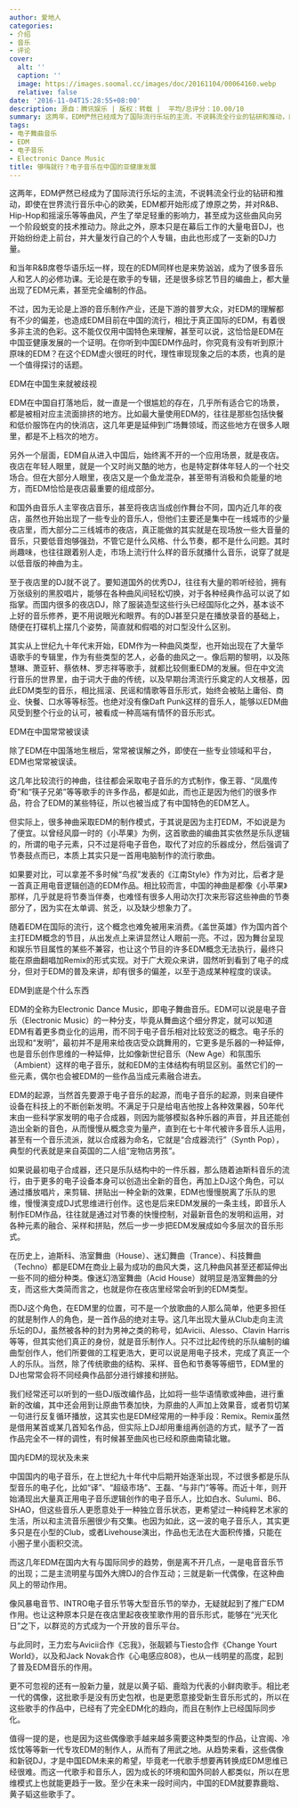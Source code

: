 ```yaml
---
author: 爱地人
categories:
- 介绍
- 音乐
- 评论
cover:
  alt: ''
  caption: ''
  image: https://images.soomal.cc/images/doc/20161104/00064160.webp
  relative: false
date: '2016-11-04T15:28:55+08:00'
description: 源自：腾讯娱乐 | 版权：转载 |  平均/总评分：10.00/10
summary: 这两年，EDM俨然已经成为了国际流行乐坛的主流，不说韩流全行业的钻研和推动，即使在世界流行音乐中心的欧美，EDM都开始形成了燎原之势，并对R&B、Hip-Hop和摇滚乐等等曲风，产生了举足轻重的影响力，甚至成为这些曲风向另一个阶段蜕变的技术推动力……
tags:
- 电子舞曲音乐
- EDM
- 电子音乐
- Electronic Dance Music
title: 够嗨就行？电子音乐在中国的亚健康发展
---
```


这两年，EDM俨然已经成为了国际流行乐坛的主流，不说韩流全行业的钻研和推动，即使在世界流行音乐中心的欧美，EDM都开始形成了燎原之势，并对R&B、Hip-Hop和摇滚乐等等曲风，产生了举足轻重的影响力，甚至成为这些曲风向另一个阶段蜕变的技术推动力。除此之外，原本只是在幕后工作的大量电音DJ，也开始纷纷走上前台，并大量发行自己的个人专辑，由此也形成了一支新的DJ力量。

和当年R&B席卷华语乐坛一样，现在的EDM同样也是来势汹汹，成为了很多音乐人和艺人的必修功课。无论是在歌手的专辑，还是很多综艺节目的编曲上，都大量出现了EDM元素，甚至完全编制的作品。

不过，因为无论是上游的音乐制作产业，还是下游的普罗大众，对EDM的理解都有不少的偏差，也造成EDM目前在中国的流行，相比于真正国际的EDM，有着很多非主流的色彩。这不能仅仅用中国特色来理解，甚至可以说，这恰恰是EDM在中国亚健康发展的一个证明。在你听到中国EDM作品时，你究竟有没有听到原汁原味的EDM？在这个EDM虚火很旺的时代，理性审现现象之后的本质，也真的是一个值得探讨的话题。

EDM在中国生来就被歧视

EDM在中国自打落地后，就一直是一个很尴尬的存在，几乎所有适合它的场景，都是被相对应主流面排挤的地方。比如最大量使用EDM的，往往是那些包括快餐和低价服饰在内的快消店，这几年更是延伸到广场舞领域，而这些地方在很多人眼里，都是不上档次的地方。

另外一个层面，EDM自从进入中国后，始终离不开的一个应用场景，就是夜店。夜店在年轻人眼里，就是一个又时尚又酷的地方，也是特定群体年轻人的一个社交场合。但在大部分人眼里，夜店又是一个鱼龙混杂，甚至带有消极和负能量的地方，而EDM恰恰是夜店最重要的组成部分。

和国外由音乐人主宰夜店音乐，甚至将夜店当成创作舞台不同，国内近几年的夜店，虽然也开始出现了一些专业的音乐人，但他们主要还是集中在一线城市的少量夜店里，而大部分二三线城市的夜店，真正能做的其实就是在现场放一些大音量的音乐，只要低音炮够强劲，不管它是什么风格、什么节奏，都不是什么问题。其时尚趣味，也往往跟着别人走，市场上流行什么样的音乐就播什么音乐，说穿了就是以低音版的神曲为主。

至于夜店里的DJ就不说了。要知道国外的优秀DJ，往往有大量的聆听经验，拥有万张级别的黑胶唱片，能够在各种曲风间轻松切换，对于各种经典作品可以说了如指掌。而国内很多的夜店DJ，除了服装造型这些行头已经国际化之外，基本谈不上好的音乐修养，更不用说眼光和眼界。有的DJ甚至只是在播放录音的基础上，随便在打碟机上摆几个姿势，简直就和假唱的对口型没什么区别。

其实从上世纪九十年代末开始，EDM作为一种曲风类型，也开始出现在了大量华语歌手的专辑里，作为有些类型的艺人，必备的曲风之一。像后期的黎明，以及陈慧琳、萧亚轩、蔡依林、罗志祥等歌手，就都比较侧重EDM的发展。但在中文流行音乐的世界里，由于词大于曲的传统，以及早期台湾流行乐奠定的人文根基，因此EDM类型的音乐，相比摇滚、民谣和情歌等音乐形式，始终会被贴上庸俗、商业、快餐、口水等等标签。也绝对没有像Daft Punk这样的音乐人，能够以EDM曲风受到整个行业的认可，被看成一种高端有情怀的音乐形式。

EDM在中国常常被误读

除了EDM在中国落地生根后，常常被误解之外，即使在一些专业领域和平台，EDM也常常被误读。

这几年比较流行的神曲，往往都会采取电子音乐的方式制作，像王蓉、“凤凰传奇”和“筷子兄弟”等等歌手的许多作品，都是如此，而也正是因为他们的很多作品，符合了EDM的某些特征，所以也被当成了有中国特色的EDM艺人。

但实际上，很多神曲采取EDM的制作模式，于其说是因为主打EDM，不如说是为了便宜。以曾经风靡一时的《小苹果》为例，这首歌曲的编曲其实依然是乐队逻辑的，所谓的电子元素，只不过是将电子音色，取代了对应的乐器成分，然后强调了节奏鼓点而已，本质上其实只是一首用电脑制作的流行歌曲。

如果要对比，可以拿差不多时候“鸟叔”发表的《江南Style》作为对比，后者才是一首真正用电音逻辑创造的EDM作品。相比较而言，中国的神曲是都像《小苹果》那样，几乎就是将节奏当伴奏，也难怪有很多人用动次打次来形容这些神曲的节奏部分了，因为实在太单调、贫乏，以及缺少想象力了。

随着EDM在国际的流行，这个概念也难免被用来消费。《盖世英雄》作为国内首个主打EDM概念的节目，从出发点上来讲显然让人眼前一亮。不过，因为舞台呈现和娱乐节目属性的某些不兼容，也让这个节目的许多EDM概念无法执行，最终只能在原曲翻唱加Remix的形式实现。对于广大观众来讲，固然听到看到了电子的成分，但对于EDM的普及来讲，却有很多的偏差，以至于造成某种程度的误读。

EDM到底是个什么东西

EDM的全称为Electronic Dance Music，即电子舞曲音乐。EDM可以说是电子音乐（Electronic Music）的一种分支，毕竟从舞曲这个细分界定，就可以知道EDM有着更多商业化的运用，而不同于电子音乐相对比较宽泛的概念。电子乐的出现和“发明”，最初并不是用来给夜店受众跳舞用的，它更多是乐器的一种延伸，也是音乐创作思维的一种延伸，比如像新世纪音乐（New Age）和氛围乐（Ambient）这样的电子音乐，就和EDM的主体结构有明显区别。虽然它们的一些元素，偶尔也会被EDM的一些作品当成元素融合进去。

EDM的起源，当然首先要源于电子音乐的起源，而电子音乐的起源，则来自硬件设备在科技上的不断创新发明。不满足于只是给电吉他按上各种效果器，50年代末由一些科学家发明的电子合成器，则因为能够模拟各种乐器的声音，并且还能创造出全新的音色，从而慢慢从概念变为量产，直到在七十年代被许多音乐人运用，甚至有一个音乐流派，就以合成器为命名，它就是“合成器流行”（Synth Pop），典型的代表就是来自英国的二人组“宠物店男孩”。

如果说最初电子合成器，还只是乐队结构中的一件乐器，那么随着迪斯科音乐的流行，由于更多的电子设备本身可以创造出全新的音色，再加上DJ这个角色，可以通过播放唱片，来剪辑、拼贴出一种全新的效果，EDM也慢慢脱离了乐队的思维，慢慢演变成DJ式思维进行创作。这也是后来EDM发展的一条主线，即音乐人制作EDM作品，往往就是通过对节奏的快慢控制，对最新音色的发明和运用，对各种元素的融合、采样和拼贴，然后一步一步把EDM发展成如今多层次的音乐形式。

在历史上，迪斯科、浩室舞曲（House）、迷幻舞曲（Trance）、科技舞曲（Techno）都是EDM在商业上最为成功的曲风大类，这几种曲风甚至还都延伸出一些不同的细分种类。像迷幻浩室舞曲（Acid House）就明显是浩室舞曲的分支，而这些大类简而言之，也就是你在夜店里经常会听到的EDM类型。

而DJ这个角色，在EDM里的位置，可不是一个放歌曲的人那么简单，他更多担任的就是制作人的角色，是一首作品的绝对主导。这几年出现大量从Club走向主流乐坛的DJ，虽然被各种的封为男神之类的称号，如Avicii、Alesso、Clavin Harris等等，但其实他们真正的身份，就是音乐制作人。只不过比起传统的乐队编制的编曲型创作人，他们所要做的工程更浩大，更可以说是用电子技术，完成了真正一个人的乐队。当然，除了传统歌曲的结构、采样、音色和节奏等等细节，EDM里的DJ也常常会将不同经典作品部分进行嫁接和拼贴。

我们经常还可以听到的一些DJ版改编作品，比如将一些华语情歌或神曲，进行重新的改编，其中还会用到让原曲节奏加快，为原曲的人声加上效果音，或者剪切某一句进行反复循环播放，这其实也是EDM经常用的一种手段：Remix。Remix虽然是借用某首或某几首知名作品，但实际上DJ却用重组再创造的方式，赋予了一首作品完全不一样的调性，有时候甚至曲风也已经和原曲南辕北辙。

国内EDM的现状及未来

中国国内的电子音乐，在上世纪九十年代中后期开始逐渐出现，不过很多都是乐队型音乐的电子化，比如“译”、“超级市场”、王磊、“与非门”等等。而近十年，则开始涌现出大量真正用电子音乐逻辑创作的电子音乐人，比如白水、Sulumi、B6、SHAO，但这些音乐人更愿意处于一种独立音乐状态，更希望过一种纯粹艺术家的生活，所以和主流音乐圈很少有交集。也因为如此，这一波的电子音乐人，其实更多只是在小型的Club，或者Livehouse演出，作品也无法在大面积传播，只能在小圈子里小面积交流。

而这几年EDM在国内大有与国际同步的趋势，倒是离不开几点，一是电音音乐节的出现；二是主流明星与国外大牌DJ的合作互动；三就是新一代偶像，在这种曲风上的带动作用。

像风暴电音节、INTRO电子音乐节等大型音乐节的举办，无疑就起到了推广EDM作用。也让这种原本只是在夜店里起夜夜笙歌作用的音乐形式，能够在“光天化日”之下，以群览的方式成为一个开放的音乐平台。

与此同时，王力宏与Avicii合作《忘我》，张靓颖与Tiesto合作《Change Yourt World》，以及和Jack Novak合作《心电感应808》，也从一线明星的高度，起到了普及EDM音乐的作用。

更不可忽视的还有一股新力量，就是以黄子韬、鹿晗为代表的小鲜肉歌手。相比老一代的偶像，这批歌手是没有历史包袱，也是更愿意接受新生音乐形式的，所以在这些歌手的作品中，已经有了完全EDM化的趋向，而且在制作上已经国际同步化。

值得一提的是，也是因为这些偶像歌手越来越多需要这种类型的作品，让宫阁、冷炫忱等等新一代专攻EDM的制作人，从而有了用武之地。从趋势来看，这些偶像和新锐DJ，才是中国EDM未来的希望，毕竟老一代歌手想要再转换成EDM思维已经很难。而这一代歌手和音乐人，因为成长的环境和国外同龄人都类似，所以在思维模式上也就能更趋于一致。至少在未来一段时间内，中国的EDM就要靠鹿晗、黄子韬这些歌手了。